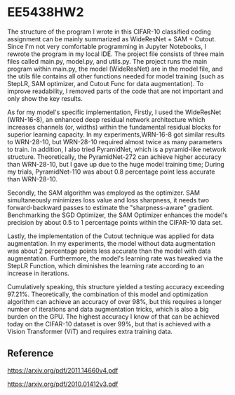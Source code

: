 # EE5438HW2

The structure of the program I wrote in this CIFAR-10 classified coding assignment can be mainly summarized as WideResNet + SAM + Cutout. Since I'm not very comfortable programming in Jupyter Notebooks, I rewrote the program in my local IDE. The project file consists of three main files called main.py, model.py, and utils.py. The project runs the main program within main.py, the model (WideResNet) are in the model file, and the utils file contains all other functions needed for model training (such as StepLR, SAM optimizer, and Cutout Func for data augmentation). To improve readability, I removed parts of the code that are not important and only show the key results.

As for my model's specific implementation, Firstly, I used the WideResNet (WRN-16-8), an enhanced deep residual network architecture which increases channels (or, widths) within the fundamental residual blocks for superior learning capacity. In my experiments,WRN-16-8 got similar results to WRN-28-10, but WRN-28-10 required almost twice as many parameters to train. In addition, I also tried PyramidNet, which is a pyramid-like network structure. Theoretically, the PyramidNet-272 can achieve higher accuracy than WRN-28-10, but I gave up due to the huge model training time; During my trials, PyramidNet-110 was about 0.8 percentage point less accurate than WRN-28-10. 

Secondly, the SAM algorithm was employed as the optimizer. SAM simultaneously minimizes loss value and loss sharpness, it needs two forward-backward passes to estimate the "sharpness-aware" gradient. Benchmarking the SGD Optimizer, the SAM Optimizer enhances the model's precision by about 0.5 to 1 percentage points within the CIFAR-10 data set.

Lastly, the implementation of the Cutout technique was applied for data augmentation. In my experiments, the model without data augmentation was about 2 percentage points less accurate than the model with data augmentation. Furthermore, the model's learning rate was tweaked via the StepLR Function, which diminishes the learning rate according to an increase in iterations.

Cumulatively speaking, this structure yielded a testing accuracy exceeding 97.21%. Theoretically, the combination of this model and optimization algorithm can achieve an accuracy of over 98%, but this requires a longer number of iterations and data augmentation tricks, which is also a big burden on the GPU. The highest accuracy I know of that can be achieved today on the CIFAR-10 dataset is over 99%, but that is achieved with a Vision Transformer (ViT) and requires extra training data.

## Reference
https://arxiv.org/pdf/2011.14660v4.pdf

https://arxiv.org/pdf/2010.01412v3.pdf
